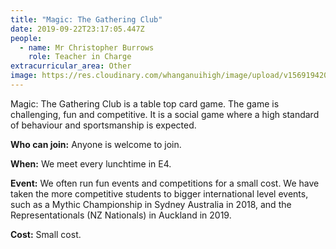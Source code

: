```yaml
---
title: "Magic: The Gathering Club"
date: 2019-09-22T23:17:05.447Z
people:
  - name: Mr Christopher Burrows
    role: Teacher in Charge
extracurricular_area: Other
image: https://res.cloudinary.com/whanganuihigh/image/upload/v1569194204/Performing%20Arts/Magic_The_Gathering.jpg
---
```

Magic: The Gathering Club is a table top card game. The game is challenging, fun and competitive. It is a social game where a high standard of behaviour and sportsmanship is expected. 

**Who can join:** Anyone is welcome to join.

**When:** We meet every lunchtime in E4.

**Event:** We often run fun events and competitions for a small cost. We have taken the more competitive students to bigger international level events, such as a Mythic Championship in Sydney Australia in 2018, and the Representationals (NZ Nationals) in Auckland in 2019.

**Cost:** Small cost.
